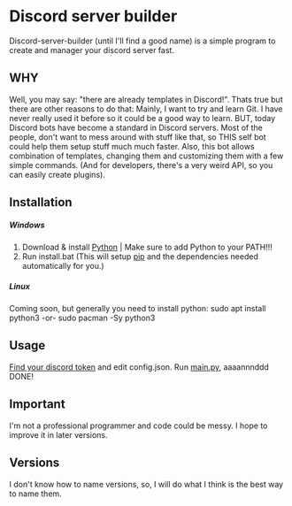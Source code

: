 # Discord server builder
Discord-server-builder (until I'll find a good name) is a simple program to create and manager your discord server fast.


## WHY
Well, you may say: "there are already templates in Discord!".
Thats true but there are other reasons to do that:
Mainly, I want to try and learn Git. I have never really used it before so it could be a good way to learn. 
BUT, today Discord bots have become a standard in Discord servers. Most of the people, don't want to mess around with stuff like that, so THIS self bot could help them setup stuff much much faster. 
Also, this bot allows combination of templates, changing them and customizing them with a few simple commands.
(And for developers, there's a very weird API, so you can easily create plugins).

## Installation
##### Windows
1. Download & install [Python](https://python.org/) | Make sure to add Python to your PATH!!!
2. Run install.bat (This will setup [pip](https://pypa.io/) and the dependencies needed automatically for you.)

##### Linux
Coming soon, but generally you need to install python:
sudo apt install python3
-or-
sudo pacman -Sy  python3

## Usage
[Find your discord token](https://www.youtube.com/watch?v=3qzpmTIQ-Gs) and edit config.json.
Run [main.py](./main.py), aaaannnddd DONE!

## Important
I'm not a professional programmer and code could be messy. I hope to improve it in later versions.

## Versions
I don't know how to name versions, so, I will do what I think is the best way to name them.
